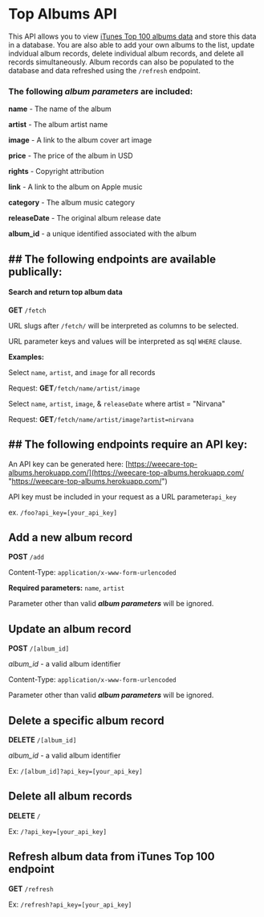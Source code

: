 # Top Albums API

This API allows you to view [iTunes Top 100 albums data](https://itunes.apple.com/us/rss/topalbums/limit=100/json "iTunes Top 100 albums data") and store this data in a database. You are also able to add your own albums to the list, update indvidual album records, delete individual album records, and delete all records simultaneously. Album records can also be populated to the database and data refreshed using the `/refresh` endpoint. 

### The following ***album parameters*** are included:

**name** - The name of the album

**artist** - The album artist name

**image** - A link to the album cover art image

**price** - The price of the album in USD

**rights** - Copyright attribution 

**link** - A link to the album on Apple music

**category** - The album music category

**releaseDate** - The original album release date

**album_id** - a unique identified associated with the album

## ## The following endpoints are available publically:

#### Search and return top album data
**GET** `/fetch`

URL slugs after `/fetch/` will be interpreted as columns to be selected. 

URL parameter keys and values will be interpreted as sql `WHERE` clause.

**Examples:**

Select `name`, `artist`, and `image` for all records

Request: **GET**`/fetch/name/artist/image`

Select `name`, `artist`, `image`, & `releaseDate` where artist = "Nirvana" 

Request: **GET**`/fetch/name/artist/image?artist=nirvana`

## ## The following endpoints require an API key:

An API key can be generated here: [https://weecare-top-albums.herokuapp.com/](https://weecare-top-albums.herokuapp.com/ "https://weecare-top-albums.herokuapp.com/")

API key must be included in your request as a URL parameter`api_key`

ex. `/foo?api_key=[your_api_key]`

## Add a new album record
**POST** `/add`

Content-Type: `application/x-www-form-urlencoded`

**Required parameters:** `name`, `artist`

Parameter other than valid  ***album parameters*** will be ignored.


## Update an album record
**POST** `/[album_id]`

*album_id* - a valid album identifier

Content-Type: `application/x-www-form-urlencoded`

Parameter other than valid  ***album parameters*** will be ignored.


## Delete a specific album record
**DELETE** `/[album_id]`

*album_id* - a valid album identifier

Ex: `/[album_id]?api_key=[your_api_key]`


## Delete all album records
**DELETE** `/`

Ex: `/?api_key=[your_api_key]`


## Refresh album data from iTunes Top 100 endpoint
**GET** `/refresh`

Ex: `/refresh?api_key=[your_api_key]`